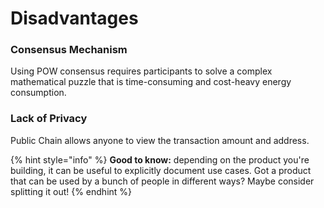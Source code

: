 # Disadvantages

### Consensus Mechanism

Using POW consensus requires participants to solve a complex mathematical puzzle that is time-consuming and cost-heavy energy consumption.

### Lack of Privacy

Public Chain allows anyone to view the transaction amount and address.&#x20;

{% hint style="info" %}
**Good to know:** depending on the product you're building, it can be useful to explicitly document use cases. Got a product that can be used by a bunch of people in different ways? Maybe consider splitting it out!
{% endhint %}
